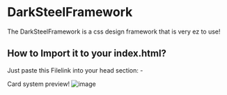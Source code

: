 # DarkSteelFramework
The DarkSteelFramework is a css design framework that is very ez to use!

## How to Import it to your index.html?

Just paste this Filelink into your head section: -


Card system preview!
![image](https://github.com/sXrja/DarkSteelFramework/assets/144837580/ae81de27-b393-4ea6-a3f8-a9b585da0482)
